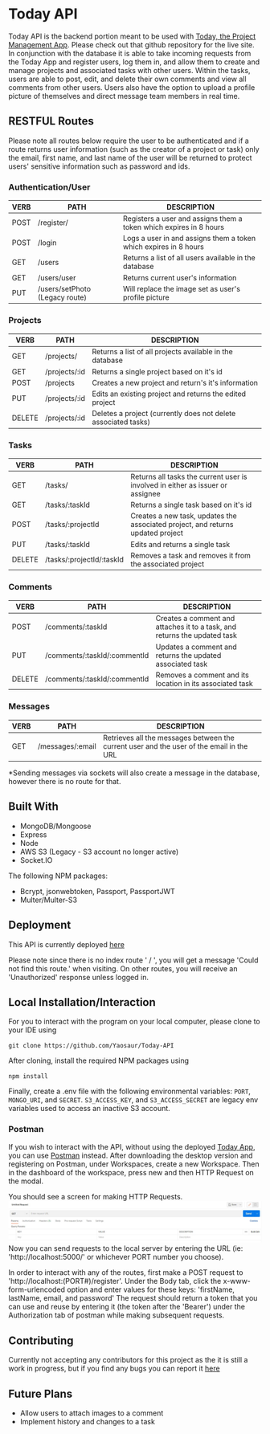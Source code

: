 # Today API

Today API is the backend portion meant to be used with [Today, the Project Management App](https://github.com/Yaosaur/Today). Please check out that github repository for the live site. In conjunction with the database it is able to take incoming requests from the Today App and register users, log them in, and allow them to create and manage projects and associated tasks with other users. Within the tasks, users are able to post, edit, and delete their own comments and view all comments from other users. Users also have the option to upload a profile picture of themselves and direct message team members in real time.

## RESTFUL Routes

Please note all routes below require the user to be authenticated and if a route returns user information (such as the creator of a project or task) only the email, first name, and last name of the user will be returned to protect users' sensitive information such as password and ids.

### Authentication/User

| VERB | PATH            | DESCRIPTION                                                        |
| ---- | --------------- | ------------------------------------------------------------------ |
| POST | /register/      | Registers a user and assigns them a token which expires in 8 hours |
| POST | /login          | Logs a user in and assigns them a token which expires in 8 hours   |
| GET  | /users          | Returns a list of all users available in the database              |
| GET  | /users/user     | Returns current user's information                                 |
| PUT  | /users/setPhoto (Legacy route) | Will replace the image set as user's profile picture               |

### Projects

| VERB   | PATH          | DESCRIPTION                                                    |
| ------ | ------------- | -------------------------------------------------------------- |
| GET    | /projects/    | Returns a list of all projects available in the database       |
| GET    | /projects/:id | Returns a single project based on it's id                      |
| POST   | /projects     | Creates a new project and return's it's information            |
| PUT    | /projects/:id | Edits an existing project and returns the edited project       |
| DELETE | /projects/:id | Deletes a project (currently does not delete associated tasks) |

### Tasks

| VERB   | PATH                      | DESCRIPTION                                                                     |
| ------ | ------------------------- | ------------------------------------------------------------------------------- |
| GET    | /tasks/                   | Returns all tasks the current user is involved in either as issuer or assignee  |
| GET    | /tasks/:taskId            | Returns a single task based on it's id                                          |
| POST   | /tasks/:projectId         | Creates a new task, updates the associated project, and returns updated project |
| PUT    | /tasks/:taskId            | Edits and returns a single task                                                 |
| DELETE | /tasks/:projectId/:taskId | Removes a task and removes it from the associated project                       |

### Comments

| VERB   | PATH                         | DESCRIPTION                                                               |
| ------ | ---------------------------- | ------------------------------------------------------------------------- |
| POST   | /comments/:taskId            | Creates a comment and attaches it to a task, and returns the updated task |
| PUT    | /comments/:taskId/:commentId | Updates a comment and returns the updated associated task                 |
| DELETE | /comments/:taskId/:commentId | Removes a comment and its location in its associated task                 |

### Messages

| VERB | PATH             | DESCRIPTION                                                                              |
| ---- | ---------------- | ---------------------------------------------------------------------------------------- |
| GET  | /messages/:email | Retrieves all the messages between the current user and the user of the email in the URL |

\*Sending messages via sockets will also create a message in the database, however there is no route for that.

## Built With

- MongoDB/Mongoose
- Express
- Node
- AWS S3 (Legacy - S3 account no longer active)
- Socket.IO

The following NPM packages:

- Bcrypt, jsonwebtoken, Passport, PassportJWT
- Multer/Multer-S3

## Deployment

This API is currently deployed [here](https://today-api.onrender.com)

Please note since there is no index route ' / ', you will get a message 'Could not find this route.' when visiting. On other routes, you will receive an 'Unauthorized' response unless logged in.

## Local Installation/Interaction

For you to interact with the program on your local computer, please clone to your IDE using

```
git clone https://github.com/Yaosaur/Today-API
```

After cloning, install the required NPM packages using

```
npm install
```

Finally, create a .env file with the following environmental variables: `PORT`, `MONGO_URI`, and `SECRET`. `S3_ACCESS_KEY`, and `S3_ACCESS_SECRET` are legacy env variables used to access an inactive S3 account.

### Postman

If you wish to interact with the API, without using the deployed [Today App](https://today-pm.onrender.com), you can use [Postman](https://www.postman.com/) instead. After downloading the desktop version and registering on Postman, under Workspaces, create a new Workspace. Then in the dashboard of the workspace, press new and then HTTP Request on the modal.

You should see a screen for making HTTP Requests. ![HTTP requests](./Postman.JPG)
Now you can send requests to the local server by entering the URL (ie: 'http://localhost:5000/' or whichever PORT number you choose).

In order to interact with any of the routes, first make a POST request to 'http://localhost:(PORT#)/register'.
Under the Body tab, click the x-www-form-urlencoded option and enter values for these keys: 'firstName, lastName, email, and password'
The request should return a token that you can use and reuse by entering it (the token after the 'Bearer') under the Authorization tab of postman while making subsequent requests.

## Contributing

Currently not accepting any contributors for this project as the it is still a work in progress, but if you find any bugs you can report it [here](https://github.com/Yaosaur/Today-API/issues)

## Future Plans

- Allow users to attach images to a comment
- Implement history and changes to a task
